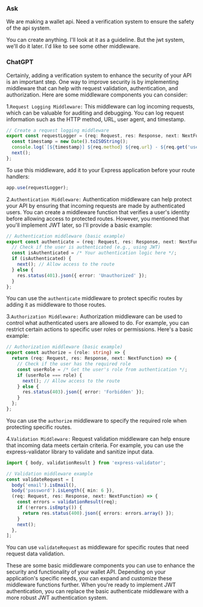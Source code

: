 ### Ask

We are making a wallet api.
Need a verification system to ensure the safety of the api system.

You can create anything. I'll look at it as a guideline.
But the jwt system, we'll do it later. I'd like to see some other middleware.

### ChatGPT

Certainly, adding a verification system to enhance the security of your API is an important step. One way to improve security is by implementing middleware that can help with request validation, authentication, and authorization. Here are some middleware components you can consider:

1.`Request Logging Middleware:` This middleware can log incoming requests, which can be valuable for auditing and debugging. You can log request information such as the HTTP method, URL, user agent, and timestamp.

```ts
// Create a request logging middleware
export const requestLogger = (req: Request, res: Response, next: NextFunction) => {
  const timestamp = new Date().toISOString();
  console.log(`[${timestamp}] ${req.method} ${req.url} - ${req.get('user-agent')}`);
  next();
};
```

To use this middleware, add it to your Express application before your route handlers:

```ts
app.use(requestLogger);
```

2.`Authentication Middleware:` Authentication middleware can help protect your API by ensuring that incoming requests are made by authenticated users. You can create a middleware function that verifies a user's identity before allowing access to protected routes. However, you mentioned that you'll implement JWT later, so I'll provide a basic example:

```ts
// Authentication middleware (basic example)
export const authenticate = (req: Request, res: Response, next: NextFunction) => {
  // Check if the user is authenticated (e.g., using JWT)
  const isAuthenticated = /* Your authentication logic here */;
  if (isAuthenticated) {
    next(); // Allow access to the route
  } else {
    res.status(401).json({ error: 'Unauthorized' });
  }
};
```

You can use the `authenticate` middleware to protect specific routes by adding it as middleware to those routes.

3.`Authorization Middleware:` Authorization middleware can be used to control what authenticated users are allowed to do. For example, you can restrict certain actions to specific user roles or permissions. Here's a basic example:

```ts
// Authorization middleware (basic example)
export const authorize = (role: string) => {
  return (req: Request, res: Response, next: NextFunction) => {
    // Check if the user has the required role
    const userRole = /* Get the user's role from authentication */;
    if (userRole === role) {
      next(); // Allow access to the route
    } else {
      res.status(403).json({ error: 'Forbidden' });
    }
  };
};
```

You can use the `authorize` middleware to specify the required role when protecting specific routes.

4.`Validation Middleware:` Request validation middleware can help ensure that incoming data meets certain criteria. For example, you can use the express-validator library to validate and sanitize input data.

```ts
import { body, validationResult } from 'express-validator';

// Validation middleware example
const validateRequest = [
  body('email').isEmail(),
  body('password').isLength({ min: 6 }),
  (req: Request, res: Response, next: NextFunction) => {
    const errors = validationResult(req);
    if (!errors.isEmpty()) {
      return res.status(400).json({ errors: errors.array() });
    }
    next();
  },
];
```

You can use `validateRequest` as middleware for specific routes that need request data validation.

These are some basic middleware components you can use to enhance the security and functionality of your wallet API. Depending on your application's specific needs, you can expand and customize these middleware functions further. When you're ready to implement JWT authentication, you can replace the basic authenticate middleware with a more robust JWT authentication system.
